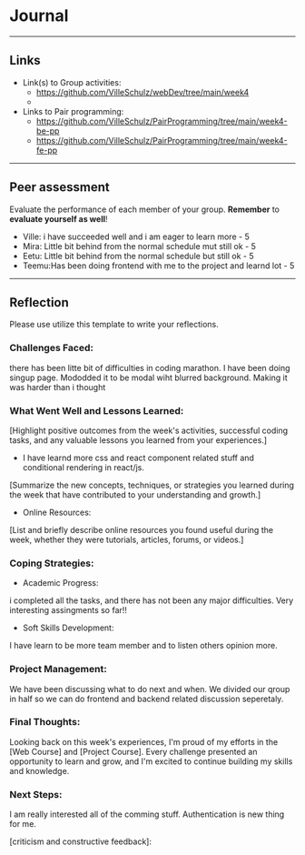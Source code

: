 # Journal

----
## Links
- Link(s) to Group activities: 
  - https://github.com/VilleSchulz/webDev/tree/main/week4
  - 
- Links to Pair programming: 
  - https://github.com/VilleSchulz/PairProgramming/tree/main/week4-be-pp
  - https://github.com/VilleSchulz/PairProgramming/tree/main/week4-fe-pp

----
## Peer assessment

Evaluate the performance of each member of your group. **Remember** to **evaluate yourself as well**!

- Ville: i have succeeded well and i am eager to learn more - 5
- Mira: Little bit behind from the normal schedule mut still ok - 5
- Eetu: Little bit behind from the normal schedule but still ok - 5
- Teemu:Has been doing frontend with me to the project and learnd lot - 5
----

## Reflection

Please use utilize this template to write your reflections.

### Challenges Faced:

there has been litte bit of  difficulties in coding marathon. I have been doing singup page. Mododded it to be modal wiht blurred background. Making  it was harder than i thought

### What Went Well and Lessons Learned:

[Highlight positive outcomes from the week's activities, successful coding tasks, and any valuable lessons you learned from your experiences.]

- I have learnd more css and react component related stuff and conditional rendering in react/js.

[Summarize the new concepts, techniques, or strategies you learned during the week that have contributed to your understanding and growth.]

- Online Resources:

[List and briefly describe online resources you found useful during the week, whether they were tutorials, articles, forums, or videos.]

### Coping Strategies:


- Academic Progress:

i completed all the tasks, and there has not been any major difficulties. Very interesting assingments so far!!
- Soft Skills Development:

I have learn to be more team member and to listen others opinion more.

### Project Management:

We have been discussing what to do next and when. We divided our  qroup in half so we can do frontend and backend related discussion seperetaly.


### Final Thoughts:

Looking back on this week's experiences, I'm proud of my efforts in the [Web Course] and [Project Course]. Every challenge presented an opportunity to learn and grow, and I'm excited to continue building my skills and knowledge.

### Next Steps:

I am really interested all of the comming stuff. Authentication is new thing for me.


<!-- Links -->
[criticism and constructive feedback]:








